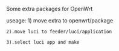 Some extra packages for OpenWrt

useage:
	1) move extra to openwrt/package
	
	2).move luci to feeder/luci/application
	
	3).select luci app and make
